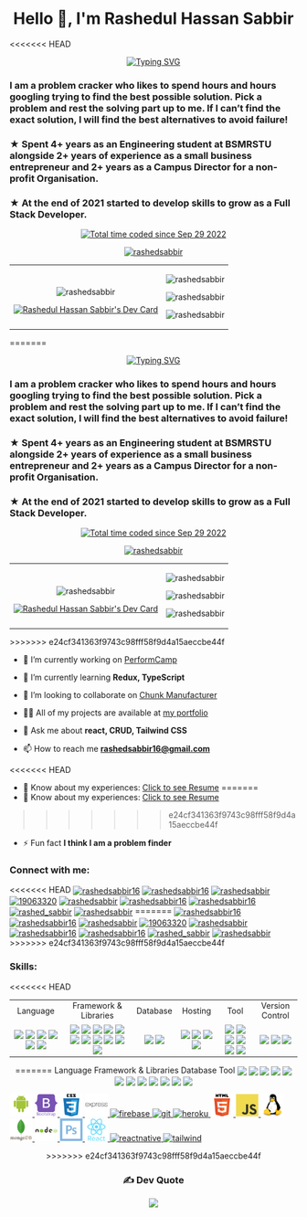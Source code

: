 <h1 align="center">Hello 👋, I'm Rashedul Hassan Sabbir</h1>
<<<<<<< HEAD
<p align='center'><a href="https://git.io/typing-svg"><img
            src="https://readme-typing-svg.demolab.com?font=Fira+Code&pause=1000&center=true&width=435&lines=Full+Stack+Developer;MERN+Stack+Developer;Frontend+Developer;Software+Developer;JavaScript+Developer;ReactJS+Developer"
            alt="Typing SVG" /></a></p>
<h3 align="left">I am a problem cracker who likes to spend hours and hours googling trying to find the best possible
    solution. Pick a problem and rest the solving part up to me. If I can’t find the exact solution, I will find the
    best alternatives to avoid failure!</h3>
<h3>★ Spent 4+ years as an Engineering student at BSMRSTU alongside 2+ years of experience as a small business
    entrepreneur and 2+ years as a Campus Director for a non-profit Organisation.</h3>
<h3>★ At the end of 2021 started to develop skills to grow as a Full Stack Developer.</h3>
<p align='center'><a href="https://wakatime.com/@c2d5312d-949f-46c0-9436-981f2bd1bbad"><img
            src="https://wakatime.com/badge/user/c2d5312d-949f-46c0-9436-981f2bd1bbad.svg"
            alt="Total time coded since Sep 29 2022" /></a></p>
<p align="center"> <a href="https://github.com/ryo-ma/github-profile-trophy"><img
            src="https://github-profile-trophy.vercel.app/?username=rashedsabbir" alt="rashedsabbir" /></a> </p>

<table>
    <tr>
        <td>
            <p align="center"> <img
                    src="https://komarev.com/ghpvc/?username=rashedsabbir&label=Profile%20views&color=0e75b6&style=flat"
                    width='150' alt="rashedsabbir" /> </p>
            <a href="https://app.daily.dev/rashedsabbir"><img
                    src="https://api.daily.dev/devcards/e80303a73352446e8972d3b272ec8881.png?r=y7w" width="330"
                    alt="Rashedul Hassan Sabbir's Dev Card" /></a>
        </td>
        <td>
            <p><img width='400' src="https://github-readme-streak-stats.herokuapp.com/?user=rashedsabbir&"
                    alt="rashedsabbir" /></p>
            <p align='center'><img
                    src="https://github-readme-stats.vercel.app/api/top-langs?username=rashedsabbir&show_icons=true&locale=en&layout=compact"
                    alt="rashedsabbir" /></p>
            <p><img width='400'
                    src="https://github-readme-stats.vercel.app/api?username=rashedsabbir&show_icons=true&locale=en"
                    alt="rashedsabbir" /></p>
        </td>
    </tr>
</table>
=======
<p align='center'><a href="https://git.io/typing-svg"><img src="https://readme-typing-svg.demolab.com?font=Fira+Code&pause=1000&center=true&width=435&lines=Full+Stack+Developer;MERN+Stack+Developer;Frontend+Developer;Software+Developer;JavaScript+Developer;ReactJS+Developer" alt="Typing SVG" /></a></p>
<h3 align="left">I am a problem cracker who likes to spend hours and hours googling trying to find the best possible solution. Pick a problem and rest the solving part up to me. If I can’t find the exact solution, I will find the best alternatives to avoid failure!</h3>
<h3>★ Spent 4+ years as an Engineering student at BSMRSTU alongside 2+ years of experience as a small business entrepreneur and 2+ years as a Campus Director for a non-profit Organisation.</h3>
<h3>★ At the end of 2021 started to develop skills to grow as a Full Stack Developer.</h3>
<p align='center'><a href="https://wakatime.com/@c2d5312d-949f-46c0-9436-981f2bd1bbad"><img src="https://wakatime.com/badge/user/c2d5312d-949f-46c0-9436-981f2bd1bbad.svg" alt="Total time coded since Sep 29 2022" /></a></p>
<p align="center"> <a href="https://github.com/ryo-ma/github-profile-trophy"><img src="https://github-profile-trophy.vercel.app/?username=rashedsabbir" alt="rashedsabbir" /></a> </p>

 <table><tr>
 <td><p align="center"> <img src="https://komarev.com/ghpvc/?username=rashedsabbir&label=Profile%20views&color=0e75b6&style=flat" width='150' alt="rashedsabbir" /> </p>
 <a href="https://app.daily.dev/rashedsabbir"><img src="https://api.daily.dev/devcards/e80303a73352446e8972d3b272ec8881.png?r=y7w" width="330" alt="Rashedul Hassan Sabbir's Dev Card"/></a></td>
    <td>
    <p ><img width='400' src="https://github-readme-streak-stats.herokuapp.com/?user=rashedsabbir&" alt="rashedsabbir" /></p>
    <p align='center'><img  src="https://github-readme-stats.vercel.app/api/top-langs?username=rashedsabbir&show_icons=true&locale=en&layout=compact" alt="rashedsabbir" /></p>
<p><img width='400' src="https://github-readme-stats.vercel.app/api?username=rashedsabbir&show_icons=true&locale=en" alt="rashedsabbir" /></p></td></tr></table>
>>>>>>> e24cf341363f9743c98fff58f9d4a15aeccbe44f

- 🔭 I’m currently working on [PerformCamp](https://github.com/saklain71/performcamp)

- 🌱 I’m currently learning **Redux, TypeScript**

- 👯 I’m looking to collaborate on [Chunk Manufacturer](https://github.com/rashedsabbir/Chunk-Manufacturer-Client)

- 👨‍💻 All of my projects are available at [my portfolio](https://rashed-sabbir-portfolio.web.app)

- 💬 Ask me about **react, CRUD, Tailwind CSS**

- 📫 How to reach me **rashedsabbir16@gmail.com**

<<<<<<< HEAD
- 📄 Know about my experiences: [Click to see
  Resume](https://drive.google.com/file/d/1z8dGKRaPVVWnlWiu5sVcOAja88XQr3cr/view?usp=sharing)
=======
- 📄 Know about my experiences: [Click to see Resume](https://drive.google.com/file/d/1z8dGKRaPVVWnlWiu5sVcOAja88XQr3cr/view?usp=sharing)
>>>>>>> e24cf341363f9743c98fff58f9d4a15aeccbe44f

- ⚡ Fun fact **I think I am a problem finder**

<h3 align="left">Connect with me:</h3>
<p align="left">
<<<<<<< HEAD
    <a href="https://twitter.com/rashedsabbir16" target="blank"><img align="center"
            src="https://img.shields.io/badge/Twitter-%231DA1F2.svg?style=for-the-badge&logo=Twitter&logoColor=white"
            alt="rashedsabbir16" /></a>
    <a href="https://wa.me/01622373408" target="blank"><img align="center"
            src="https://img.shields.io/badge/WhatsApp-25D366?style=for-the-badge&logo=whatsapp&logoColor=white"
            alt="rashedsabbir16" /></a>
    <a href="https://linkedin.com/in/rashedsabbir" target="blank"><img align="center"
            src="https://img.shields.io/badge/linkedin-%230077B5.svg?style=for-the-badge&logo=linkedin&logoColor=white"
            alt="rashedsabbir" /></a>
    <a href="https://stackoverflow.com/users/19063320" target="blank"><img align="center"
            src="https://img.shields.io/badge/-Stackoverflow-FE7A16?style=for-the-badge&logo=stack-overflow&logoColor=white"
            alt="19063320" /></a>
    <a href="https://kaggle.com/rashedsabbir" target="blank"><img align="center"
            src="https://img.shields.io/badge/Kaggle-035a7d?style=for-the-badge&logo=kaggle&logoColor=white"
            alt="rashedsabbir" /></a>
    <a href="mailto:rashedsabbir16@gmail.com" target="blank"><img align="center"
            src="https://img.shields.io/badge/Gmail-D14836?style=for-the-badge&logo=gmail&logoColor=white"
            alt="rashedsabbir16" /></a>
    <a href="https://fb.com/rashedsabbir16" target="blank"><img align="center"
            src="https://img.shields.io/badge/Facebook-%231877F2.svg?style=for-the-badge&logo=Facebook&logoColor=white"
            alt="rashedsabbir16" /></a>
    <a href="https://instagram.com/rashed_sabbir" target="blank"><img align="center"
            src="https://img.shields.io/badge/Instagram-%23E4405F.svg?style=for-the-badge&logo=Instagram&logoColor=white"
            alt="rashed_sabbir" /></a>
    <a href="https://www.leetcode.com/rashedsabbir" target="blank"><img align="center"
            src="https://img.shields.io/badge/LeetCode-000000?style=for-the-badge&logo=LeetCode&logoColor=#d16c06"
            alt="rashedsabbir" /></a>
=======
<a href="https://twitter.com/rashedsabbir16" target="blank"><img align="center" src="https://img.shields.io/badge/Twitter-%231DA1F2.svg?style=for-the-badge&logo=Twitter&logoColor=white" alt="rashedsabbir16" /></a>
<a href="https://wa.me/01622373408" target="blank"><img align="center" src="https://img.shields.io/badge/WhatsApp-25D366?style=for-the-badge&logo=whatsapp&logoColor=white" alt="rashedsabbir16" /></a>
<a href="https://linkedin.com/in/rashedsabbir" target="blank"><img align="center" src="https://img.shields.io/badge/linkedin-%230077B5.svg?style=for-the-badge&logo=linkedin&logoColor=white" alt="rashedsabbir" /></a>
<a href="https://stackoverflow.com/users/19063320" target="blank"><img align="center" src="https://img.shields.io/badge/-Stackoverflow-FE7A16?style=for-the-badge&logo=stack-overflow&logoColor=white" alt="19063320" /></a>
<a href="https://kaggle.com/rashedsabbir" target="blank"><img align="center" src="https://img.shields.io/badge/Kaggle-035a7d?style=for-the-badge&logo=kaggle&logoColor=white" alt="rashedsabbir" /></a>
<a href="mailto:rashedsabbir16@gmail.com" target="blank"><img align="center" src="https://img.shields.io/badge/Gmail-D14836?style=for-the-badge&logo=gmail&logoColor=white" alt="rashedsabbir16" /></a>
<a href="https://fb.com/rashedsabbir16" target="blank"><img align="center" src="https://img.shields.io/badge/Facebook-%231877F2.svg?style=for-the-badge&logo=Facebook&logoColor=white" alt="rashedsabbir16" /></a>
<a href="https://instagram.com/rashed_sabbir" target="blank"><img align="center" src="https://img.shields.io/badge/Instagram-%23E4405F.svg?style=for-the-badge&logo=Instagram&logoColor=white" alt="rashed_sabbir" /></a>
<a href="https://www.leetcode.com/rashedsabbir" target="blank"><img align="center" src="https://img.shields.io/badge/LeetCode-000000?style=for-the-badge&logo=LeetCode&logoColor=#d16c06" alt="rashedsabbir" /></a>
>>>>>>> e24cf341363f9743c98fff58f9d4a15aeccbe44f
</p>

<h3 align="left">Skills:</h3>
<table>
<<<<<<< HEAD
    <tr align='center'>
        <td>Language</td>
        <td>Framework & Libraries</td>
        <td>Database</td>
        <td>Hosting</td>
        <td>Tool</td>
        <td>Version Control</td>
    </tr>
    <tr align='center'>
        <td><img align="center"
                src="https://img.shields.io/badge/html5-%23E34F26.svg?style=for-the-badge&logo=html5&logoColor=white" />
            <img align="center"
                src="https://img.shields.io/badge/css3-%231572B6.svg?style=for-the-badge&logo=css3&logoColor=white" />
            <img align="center"
                src="https://img.shields.io/badge/javascript-%23323330.svg?style=for-the-badge&logo=javascript&logoColor=%23F7DF1E" />
            <img align="center"
                src="https://img.shields.io/badge/latex-%23008080.svg?style=for-the-badge&logo=latex&logoColor=white" />
            <img align="center"
                src="https://img.shields.io/badge/markdown-%23000000.svg?style=for-the-badge&logo=markdown&logoColor=white" />
            <img align="center"
                src="https://img.shields.io/badge/typescript-%23007ACC.svg?style=for-the-badge&logo=typescript&logoColor=white" />
        </td>
        <td><img align="center"
                src="https://img.shields.io/badge/bootstrap-%23563D7C.svg?style=for-the-badge&logo=bootstrap&logoColor=white" />
            <img align="center"
                src="https://img.shields.io/badge/express.js-%23404d59.svg?style=for-the-badge&logo=express&logoColor=%2361DAFB" />
            <img align="center"
                src="https://img.shields.io/badge/JWT-black?style=for-the-badge&logo=JSON%20web%20tokens" /> <img
                align="center"
                src="https://img.shields.io/badge/MUI-%230081CB.svg?style=for-the-badge&logo=mui&logoColor=white" />
            <img align="center"
                src="https://img.shields.io/badge/NPM-%23000000.svg?style=for-the-badge&logo=npm&logoColor=white" />
            <img align="center"
                src="https://img.shields.io/badge/node.js-6DA55F?style=for-the-badge&logo=node.js&logoColor=white" />
            <img align="center"
                src="https://img.shields.io/badge/react-%2320232a.svg?style=for-the-badge&logo=react&logoColor=%2361DAFB" />
            <img align="center"
                src="https://img.shields.io/badge/react_native-%2320232a.svg?style=for-the-badge&logo=react&logoColor=%2361DAFB" />
            <img align="center"
                src="https://img.shields.io/badge/React_Router-CA4245?style=for-the-badge&logo=react-router&logoColor=white" />
            <img align="center"
                src="https://img.shields.io/badge/React%20Hook%20Form-%23EC5990.svg?style=for-the-badge&logo=reacthookform&logoColor=white" />
            <img align="center"
                src="https://img.shields.io/badge/tailwindcss-%2338B2AC.svg?style=for-the-badge&logo=tailwind-css&logoColor=white" />
        </td>
        <td><img align="center"
                src="https://img.shields.io/badge/Firebase-039BE5?style=for-the-badge&logo=Firebase&logoColor=white" />
            <img align="center"
                src="https://img.shields.io/badge/MongoDB-%234ea94b.svg?style=for-the-badge&logo=mongodb&logoColor=white" />
        </td>
        <td><img align="center"
                src="https://img.shields.io/badge/heroku-%23430098.svg?style=for-the-badge&logo=heroku&logoColor=white" />
            <img align="center"
                src="https://img.shields.io/badge/netlify-%23000000.svg?style=for-the-badge&logo=netlify&logoColor=#00C7B7" />
            <img align="center"
                src="https://img.shields.io/badge/Render-%46E3B7.svg?style=for-the-badge&logo=render&logoColor=white" />
            <img align="center"
                src="https://img.shields.io/badge/vercel-%23000000.svg?style=for-the-badge&logo=vercel&logoColor=white" />
        </td>
        <td><img align="center"
                src="https://img.shields.io/badge/Android%20Studio-3DDC84.svg?style=for-the-badge&logo=android-studio&logoColor=white" />
            <img align="center"
                src="https://img.shields.io/badge/Visual%20Studio%20Code-0078d7.svg?style=for-the-badge&logo=visual-studio-code&logoColor=white" />
            <img align="center"
                src="https://img.shields.io/badge/docker-%230db7ed.svg?style=for-the-badge&logo=docker&logoColor=white" />
            <img align="center"
                src="https://img.shields.io/badge/jira-%230A0FFF.svg?style=for-the-badge&logo=jira&logoColor=white" />
            <img align="center"
                src="https://img.shields.io/badge/Postman-FF6C37?style=for-the-badge&logo=postman&logoColor=white" />
            <img align="center"
                src="https://img.shields.io/badge/adobe%20photoshop-%2331A8FF.svg?style=for-the-badge&logo=adobe%20photoshop&logoColor=white" />
        </td>
        <td><img align="center"
                src="https://img.shields.io/badge/git-%23F05033.svg?style=for-the-badge&logo=git&logoColor=white" />
            <img align="center"
                src="https://img.shields.io/badge/github-%23121011.svg?style=for-the-badge&logo=github&logoColor=white" />
            <img align="center"
                src="https://img.shields.io/badge/gitpod-f06611.svg?style=for-the-badge&logo=gitpod&logoColor=white" />
        </td>
    </tr>
</table>
<div align='center'>
=======
<tr>
<td>Language</td>
<td>Framework & Libraries</td>
<td>Database</td>
<td>Tool</td>
</tr>
<tr>
<td></td>
<td><img align="center" src="https://img.shields.io/badge/bootstrap-%23563D7C.svg?style=for-the-badge&logo=bootstrap&logoColor=white" /> <img align="center" src="https://img.shields.io/badge/express.js-%23404d59.svg?style=for-the-badge&logo=express&logoColor=%2361DAFB" /> <img align="center" src="https://img.shields.io/badge/JWT-black?style=for-the-badge&logo=JSON%20web%20tokens" /> <img align="center" src="https://img.shields.io/badge/MUI-%230081CB.svg?style=for-the-badge&logo=mui&logoColor=white" /> <img align="center" src="https://img.shields.io/badge/NPM-%23000000.svg?style=for-the-badge&logo=npm&logoColor=white" /> <img align="center" src="https://img.shields.io/badge/node.js-6DA55F?style=for-the-badge&logo=node.js&logoColor=white" /> <img align="center" src="https://img.shields.io/badge/react-%2320232a.svg?style=for-the-badge&logo=react&logoColor=%2361DAFB" /> <img align="center" src="https://img.shields.io/badge/React_Router-CA4245?style=for-the-badge&logo=react-router&logoColor=white" /> <img align="center" src="https://img.shields.io/badge/React%20Hook%20Form-%23EC5990.svg?style=for-the-badge&logo=reacthookform&logoColor=white" /> <img align="center" src="https://img.shields.io/badge/tailwindcss-%2338B2AC.svg?style=for-the-badge&logo=tailwind-css&logoColor=white" /> </td>
<td><img align="center" src="https://img.shields.io/badge/Firebase-039BE5?style=for-the-badge&logo=Firebase&logoColor=white" /> <img align="center" src="https://img.shields.io/badge/MongoDB-%234ea94b.svg?style=for-the-badge&logo=mongodb&logoColor=white" /> </td>
<td></td>
</tr>
</table>
<p align="left"> <a href="https://developer.android.com" target="_blank" rel="noreferrer"> <img src="https://raw.githubusercontent.com/devicons/devicon/master/icons/android/android-original-wordmark.svg" alt="android" width="40" height="40"/> </a> <a href="https://getbootstrap.com" target="_blank" rel="noreferrer"> <img src="https://raw.githubusercontent.com/devicons/devicon/master/icons/bootstrap/bootstrap-plain-wordmark.svg" alt="bootstrap" width="40" height="40"/> </a> <a href="https://www.w3schools.com/css/" target="_blank" rel="noreferrer"> <img src="https://raw.githubusercontent.com/devicons/devicon/master/icons/css3/css3-original-wordmark.svg" alt="css3" width="40" height="40"/> </a> <a href="https://expressjs.com" target="_blank" rel="noreferrer"> <img src="https://raw.githubusercontent.com/devicons/devicon/master/icons/express/express-original-wordmark.svg" alt="express" width="40" height="40"/> </a> <a href="https://firebase.google.com/" target="_blank" rel="noreferrer"> <img src="https://www.vectorlogo.zone/logos/firebase/firebase-icon.svg" alt="firebase" width="40" height="40"/> </a> <a href="https://git-scm.com/" target="_blank" rel="noreferrer"> <img src="https://www.vectorlogo.zone/logos/git-scm/git-scm-icon.svg" alt="git" width="40" height="40"/> </a> <a href="https://heroku.com" target="_blank" rel="noreferrer"> <img src="https://www.vectorlogo.zone/logos/heroku/heroku-icon.svg" alt="heroku" width="40" height="40"/> </a> <a href="https://www.w3.org/html/" target="_blank" rel="noreferrer"> <img src="https://raw.githubusercontent.com/devicons/devicon/master/icons/html5/html5-original-wordmark.svg" alt="html5" width="40" height="40"/> </a> <a href="https://developer.mozilla.org/en-US/docs/Web/JavaScript" target="_blank" rel="noreferrer"> <img src="https://raw.githubusercontent.com/devicons/devicon/master/icons/javascript/javascript-original.svg" alt="javascript" width="40" height="40"/> </a> <a href="https://www.linux.org/" target="_blank" rel="noreferrer"> <img src="https://raw.githubusercontent.com/devicons/devicon/master/icons/linux/linux-original.svg" alt="linux" width="40" height="40"/> </a> <a href="https://www.mongodb.com/" target="_blank" rel="noreferrer"> <img src="https://raw.githubusercontent.com/devicons/devicon/master/icons/mongodb/mongodb-original-wordmark.svg" alt="mongodb" width="40" height="40"/> </a> <a href="https://nodejs.org" target="_blank" rel="noreferrer"> <img src="https://raw.githubusercontent.com/devicons/devicon/master/icons/nodejs/nodejs-original-wordmark.svg" alt="nodejs" width="40" height="40"/> </a> <a href="https://www.photoshop.com/en" target="_blank" rel="noreferrer"> <img src="https://raw.githubusercontent.com/devicons/devicon/master/icons/photoshop/photoshop-line.svg" alt="photoshop" width="40" height="40"/> </a> <a href="https://reactjs.org/" target="_blank" rel="noreferrer"> <img src="https://raw.githubusercontent.com/devicons/devicon/master/icons/react/react-original-wordmark.svg" alt="react" width="40" height="40"/> </a> <a href="https://reactnative.dev/" target="_blank" rel="noreferrer"> <img src="https://reactnative.dev/img/header_logo.svg" alt="reactnative" width="40" height="40"/> </a> <a href="https://tailwindcss.com/" target="_blank" rel="noreferrer"> <img src="https://www.vectorlogo.zone/logos/tailwindcss/tailwindcss-icon.svg" alt="tailwind" width="40" height="40"/> </a> </p>
>>>>>>> e24cf341363f9743c98fff58f9d4a15aeccbe44f

### ✍️ Dev Quote

![](https://quotes-github-readme.vercel.app/api?type=horizontal&theme=light)

</div>
